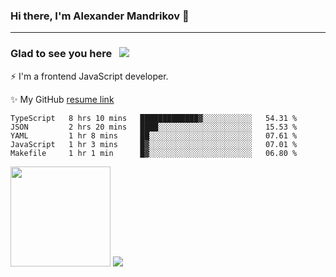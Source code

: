 ### Hi there, I'm Alexander Mandrikov 👋

- - -

### Glad to see you here &nbsp; ![](https://komarev.com/ghpvc/?username=nunsez&color=blue&label=visitors)

⚡ I'm a frontend JavaScript developer.

✨ My GitHub <a href="https://nunsez.github.io/" target="_blank">resume link</a>

<!--
**nunsez/nunsez** is a ✨ _special_ ✨ repository because its `README.md` (this file) appears on your GitHub profile.

Here are some ideas to get you started:

- 🔭 I’m currently working on ...
- 🌱 I’m currently learning ...
- 👯 I’m looking to collaborate on ...
- 🤔 I’m looking for help with ...
- 💬 Ask me about ...
- 📫 How to reach me: ...
- 😄 Pronouns: ...
- ⚡ Fun fact: ...
-->


<!--START_SECTION:waka-->
```text
TypeScript   8 hrs 10 mins   █████████████▓░░░░░░░░░░░   54.31 % 
JSON         2 hrs 20 mins   ████░░░░░░░░░░░░░░░░░░░░░   15.53 % 
YAML         1 hr 8 mins     ██░░░░░░░░░░░░░░░░░░░░░░░   07.61 % 
JavaScript   1 hr 3 mins     █▓░░░░░░░░░░░░░░░░░░░░░░░   07.01 % 
Makefile     1 hr 1 min      █▓░░░░░░░░░░░░░░░░░░░░░░░   06.80 % 
```
<!--END_SECTION:waka-->

<span>
<img height="160em" src="https://github-readme-stats.vercel.app/api?username=nunsez&show_icons=true&count_private=true&hide_border=true&hide=issues" />
<img src="https://github-readme-stats.vercel.app/api/top-langs/?username=nunsez&layout=compact&hide_border=true" />
</span>

<!--
[![willianrod's wakatime stats](https://github-readme-stats.vercel.app/api/wakatime?username=nunsez&hide_border=true)](https://github.com/anuraghazra/github-readme-stats)
-->

